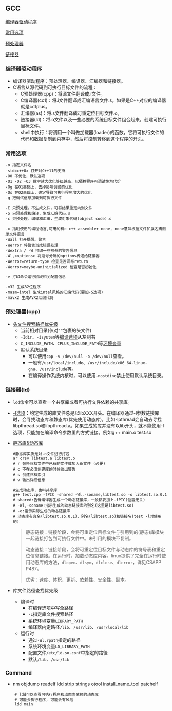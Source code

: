 ## GCC

[编译器驱动程序](#编译器驱动程序)

[常用选项](#常用选项)

[预处理器](#预处理器(cpp))

[链接器](#链接器(ld))

### 编译器驱动程序

* 编译器驱动程序：预处理器、编译器、汇编器和链接器。
* C语言从源代码到可执行目标文件的流程：
  * C预处理器(cpp)：将源文件翻译成.i文件。
  * C编译器(cc1)：将.i文件翻译成汇编语言文件.s。如果是C++对应的编译器就是cc1plus。
  * 汇编器(as)：将.s文件翻译成可重定位目标文件.o。
  * 链接器(ld)：将.o文件以及一些必要的系统目标文件组合起来，创建可执行目标文件。
  * shell中执行：将调用一个叫做加载器(loader)的函数，它将可执行文件的代码和数据复制到内存中，然后将控制转移到这个程序的开头。

### 常用选项

```shell
-o 指定文件名
-std=c++0x 打开对C++11的支持
-O0 不优化，默认选项
-O1 -O2 -O3 数字越大优化等级越高，以牺牲程序可调试性为代价
-Og 在O1基础上，去掉影响调试的优化
-Os 在O2基础上，确定导致可执行程序增大的优化
-g 把调试信息加载到可执行文件

-E 只预处理，不生成文件，可将结果重定向到文件
-S 只预处理和编译，生成汇编代码.s
-c 只预处理、编译和汇编，生成对象代码(object code).o

-x 指明使用的编程语言,可用的有c c++ assembler none, none意味根据文件扩展名猜测原文件语言
-Wall 打开提醒、警告
-Werror 将警告当成错误处理
-Wextra / -W 打印一些额外的警告信息
-Wl,<options> 将逗号分隔的options传递给链接器
-Werror=return-type 检查是否漏写return
-Werror=maybe-uninitialized 检查是否初始化

-v 打印命令运行阶段相关配置信息

-m32 生成32位程序
-masm=intel 生成intel风格的汇编代码(要加-S选项)
-mavx2 生成AVX2汇编代码
```

### 预处理器(cpp)

* [头文件搜索路径优先级](https://gcc.gnu.org/onlinedocs/cpp/Search-Path.html)
  * 当前相对目录(仅对`""`包裹的头文件)
  * `-Idir`、`-isystem`等[编译选项](https://gcc.gnu.org/onlinedocs/gcc-7.2.0/gcc/Directory-Options.html#Directory-Options)从左到右
  * `C_INCLUDE_PATH`、`CPLUS_INCLUDE_PATH`等[环境变量](https://gcc.gnu.org/onlinedocs/gcc-7.2.0/gcc/Environment-Variables.html#Environment-Variables)
  * 默认系统目录
    * 可以使用`cpp -v /dev/null -o /dev/null`查看。
    * 一般有`/usr/local/include`、`/usr/include/x86_64-linux-gnu`、`/usr/include`等。
    * 在编译操作系统内核时，可以使用`-nostdinc`禁止使用默认系统目录。

### 链接器(ld)

* `ldd`命令可以查看一个共享库或者可执行文件依赖的共享库。

* [-l选项](https://zhuanlan.zhihu.com/p/151219726)：约定生成的库文件总是以libXXX开头。在编译器通过-l参数链接库时，会寻找动态库和静态库(优先使用动态库)，比如-lpthread会自动去寻找libpthread.so和libpthread.a。如果生成的库并没有以lib开头，就不能使用-l选项，只能加在编译命令参数里的方式链接。例如g++ main.o test.so 

* [静态库&动态库](https://zhuanlan.zhihu.com/p/151219726)

  ```shell
  #静态库实质是对.o文件进行打包
  ar crsv libtest.a libtest.o
  # r 替换归档文件中已有的文件或加入新文件 (必要)
  # c 不在必须创建库的时候给出警告
  # s 创建归档索引
  # v 输出详细信息
  
  #生成动态库，也叫共享库
  g++ test.cpp -fPIC -shared -Wl,-soname,libtest.so -o libtest.so.0.1
  # shared:告诉编译器生成一个动态链接库，一般都要加上-fPIC(位置无关)
  # -Wl,-soname:指示生成的动态链接库的别名(这里是libtest.so)
  # -o:指示实际生成的动态链接库
  # 动态库有真名(libtest.so.0.1)、别名(libtest.so)和链接名(test -l时使用的)
  ```

  > 静态链接：链接阶段，会将可重定位目标文件与引用到的(静态)库模块一起链接打包到可执行文件中。未引用的模块不复制。
  >
  > 动态链接：链接阶段，会将可重定位目标文件与动态库的符号表和重定位信息链接。在运行时，加载动态库内容。linux提供了完全在运行时使用动态库的方法，`dlopen`、`dlsym`，`dlclose`、`dlerror`，详见CSAPP P487。
  >
  > 优劣：速度、体积、更新、依赖性、安全性、副本。

* 库文件路径查找优先级

  * 编译时
    * 在编译选项中写全路径
    * `-L`指定库文件搜索路径
    * 系统环境变量`LIBRARY_PATH`
    * 编译器内定路径`/lib`、`/usr/lib`、`/usr/local/lib`
  * 运行时
    * 通过`-Wl,rpath`指定的路径
    * 系统环境变量`LD_LIBRARY_PATH`
    * 配置文件`/etc/ld.so.conf`中指定的路径
    * 默认`/lib`、`/usr/lib`

### Command
* nm objdump readelf ldd strip strings otool install_name_tool patchelf
``` shell
    # ldd可以查看可执行程序和动态库依赖的动态库
    # 可能会执行程序, 可能会有风险
    ldd main
```
